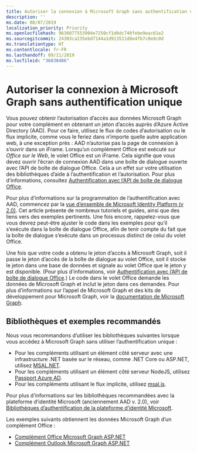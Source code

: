 ```yaml
---
title: Autoriser la connexion à Microsoft Graph sans authentification unique
description: ''
ms.date: 08/07/2019
localization_priority: Priority
ms.openlocfilehash: 9636077553904e7250cf1d6dc740febe9eac61e2
ms.sourcegitcommit: 24303ca235ebd7144a1d913511d8e4fb7c0e8c0d
ms.translationtype: HT
ms.contentlocale: fr-FR
ms.lasthandoff: 09/11/2019
ms.locfileid: "36838486"
---
```

# <a name="authorize-to-microsoft-graph-without-sso"></a>Autoriser la connexion à Microsoft Graph sans authentification unique

Vous pouvez obtenir l’autorisation d’accès aux données Microsoft Graph pour votre complément en obtenant un jeton d’accès auprès d’Azure Active Directory (AAD). Pour ce faire, utilisez le flux de codes d’autorisation ou le flux implicite, comme vous le feriez dans n’importe quelle autre application web, à une exception près : AAD n’autorise pas la page de connexion à s’ouvrir dans un iFrame. Lorsqu’un complément Office est exécuté sur *Office sur le Web*, le volet Office est un iFrame. Cela signifie que vous devez ouvrir l’écran de connexion AAD dans une boîte de dialogue ouverte avec l’API de boîte de dialogue Office. Cela a un effet sur votre utilisation des bibliothèques d’aide à l’authentification et l’autorisation. Pour plus d’informations, consultez [Authentification avec l’API de boîte de dialogue Office](auth-with-office-dialog-api.md).

Pour plus d’informations sur la programmation de l’authentification avec AAD, commencez par la [vue d’ensemble de Microsoft Identity Platform (v 2.0)](/azure/active-directory/develop/v2-overview). Cet article présente de nombreux tutoriels et guides, ainsi que des liens vers des exemples pertinents. Une fois encore, rappelez-vous que vous devrez peut-être ajuster le code dans les exemples pour qu’il s’exécute dans la boîte de dialogue Office, afin de tenir compte du fait que la boîte de dialogue s’exécute dans un processus distinct de celui du volet Office.

Une fois que votre code a obtenu le jeton d’accès à Microsoft Graph, soit il passe le jeton d’accès de la boîte de dialogue au volet Office, soit il stocke le jeton dans une base de données et signale au volet Office que le jeton y est disponible. (Pour plus d’informations, voir [Authentification avec l’API de boîte de dialogue Office](auth-with-office-dialog-api.md).) Le code dans le volet Office demande les données de Microsoft Graph et inclut le jeton dans ces demandes. Pour plus d’informations sur l’appel de Microsoft Graph et des kits de développement pour Microsoft Graph, voir la [documentation de Microsoft Graph](/graph/).

## <a name="recommended-libraries-and-samples"></a>Bibliothèques et exemples recommandés

Nous vous recommandons d’utiliser les bibliothèques suivantes lorsque vous accédez à Microsoft Graph sans utiliser l’authentification unique :

- Pour les compléments utilisant un élément côté serveur avec une infrastructure .NET basée sur le réseau, comme .NET Core ou ASP.NET, utilisez [MSAL.NET](https://github.com/AzureAD/microsoft-authentication-library-for-dotnet/wiki#conceptual-documentation).
- Pour les compléments utilisant un élément côté serveur NodeJS, utilisez [Passport Azure AD](https://github.com/AzureAD/passport-azure-ad).
- Pour les compléments utilisant le flux implicite, utilisez [msal.js](https://github.com/AzureAD/microsoft-authentication-library-for-js/wiki).

Pour plus d’informations sur les bibliothèques recommandées avec la plateforme d’identité Microsoft (anciennement AAD v. 2.0), voir [Bibliothèques d’authentification de la plateforme d’identité Microsoft](/azure/active-directory/develop/reference-v2-libraries).

Les exemples suivants obtiennent les données Microsoft Graph d’un complément Office :

- [Complément Office Microsoft Graph ASP.NET](https://github.com/OfficeDev/office-add-in-microsoft-graph-aspnet)
- [Complément Outlook Microsoft Graph ASP.NET](https://github.com/OfficeDev/outlook-add-in-microsoft-graph-aspnet)

